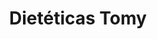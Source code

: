 ---
title: "Dietéticas Tomy"
url: /ciudad-autonoma-de-buenos-aires/dieteticas-tomy/
shop: alimentación sana
---